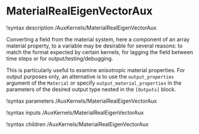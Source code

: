 # MaterialRealEigenVectorAux

!syntax description /AuxKernels/MaterialRealEigenVectorAux

Converting a field from the material system, here a component of an array material property,
to a variable may be desirable for several reasons: to match the format expected by certain
kernels, for lagging the field between time steps or for output/testing/debugging.

This is particularly useful to examine anisotropic material properties. For output
purposes only, an alternative is to use the `output_properties` argument of the `Material`
or specify `output_material_properties` in the parameters of the desired output type nested in
the `[Outputs]` block.

!syntax parameters /AuxKernels/MaterialRealEigenVectorAux

!syntax inputs /AuxKernels/MaterialRealEigenVectorAux

!syntax children /AuxKernels/MaterialRealEigenVectorAux
